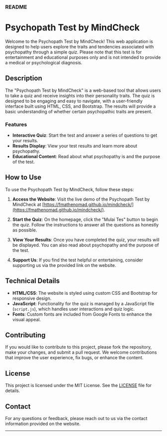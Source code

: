 ### README

# Psychopath Test by MindCheck

Welcome to the Psychopath Test by MindCheck! This web application is designed to help users explore the traits and tendencies associated with psychopathy through a simple quiz. Please note that this test is for entertainment and educational purposes only and is not intended to provide a medical or psychological diagnosis.

## Description

The "Psychopath Test by MindCheck" is a web-based tool that allows users to take a quiz and receive insights into their personality traits. The quiz is designed to be engaging and easy to navigate, with a user-friendly interface built using HTML, CSS, and Bootstrap. The results will provide a basic understanding of whether certain psychopathic traits are present.

### Features

- **Interactive Quiz**: Start the test and answer a series of questions to get your results.
- **Results Display**: View your test results and learn more about psychopathy.
- **Educational Content**: Read about what psychopathy is and the purpose of the test.

## How to Use

To use the Psychopath Test by MindCheck, follow these steps:

1. **Access the Website**:
   Visit the live demo of the Psychopath Test by MindCheck at [https://fmathenomad.github.io/mindcheck/](https://fmathenomad.github.io/mindcheck/).

2. **Start the Quiz**:
   On the homepage, click the "Mulai Tes" button to begin the quiz. Follow the instructions to answer all the questions as honestly as possible.

3. **View Your Results**:
   Once you have completed the quiz, your results will be displayed. You can also read about psychopathy and the purpose of the test.

4. **Support Us**:
   If you find the test helpful or entertaining, consider supporting us via the provided link on the website.

## Technical Details

- **HTML/CSS**: The website is styled using custom CSS and Bootstrap for responsive design.
- **JavaScript**: Functionality for the quiz is managed by a JavaScript file (`script.js`), which handles user interactions and quiz logic.
- **Fonts**: Custom fonts are included from Google Fonts to enhance the visual appeal.

## Contributing

If you would like to contribute to this project, please fork the repository, make your changes, and submit a pull request. We welcome contributions that improve the user experience, fix bugs, or enhance the content.

## License

This project is licensed under the MIT License. See the [LICENSE](LICENSE) file for details.

## Contact

For any questions or feedback, please reach out to us via the contact information provided on the website.

---
